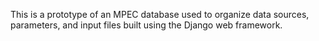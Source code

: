 This is a prototype of an MPEC database used to organize data sources, parameters, and input files built using the Django web framework.
